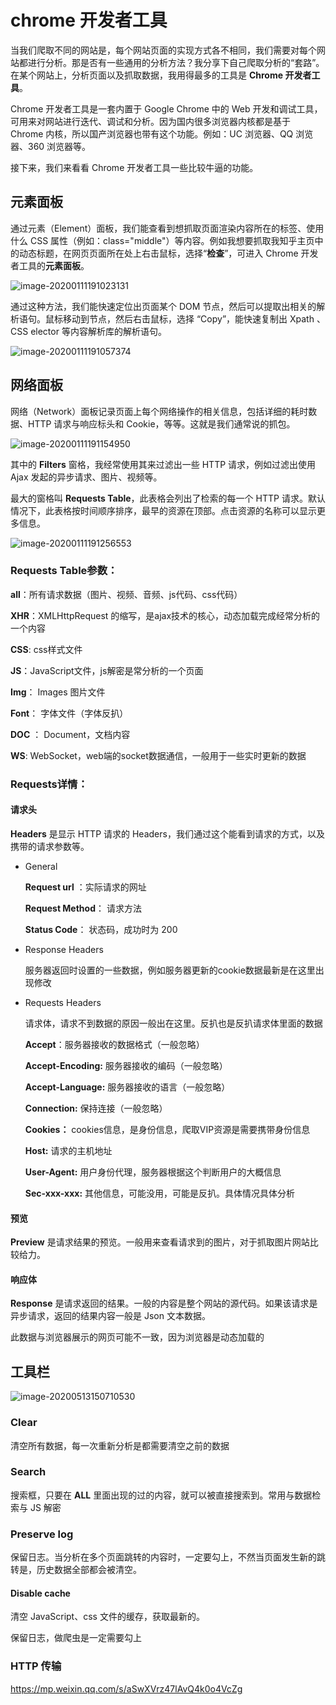 # chrome 开发者工具

当我们爬取不同的网站是，每个网站页面的实现方式各不相同，我们需要对每个网站都进行分析。那是否有一些通用的分析方法？我分享下自己爬取分析的“套路”。在某个网站上，分析页面以及抓取数据，我用得最多的工具是 **Chrome 开发者工具**。

Chrome 开发者工具是一套内置于 Google Chrome 中的 Web 开发和调试工具，可用来对网站进行迭代、调试和分析。因为国内很多浏览器内核都是基于 Chrome 内核，所以国产浏览器也带有这个功能。例如：UC 浏览器、QQ 浏览器、360 浏览器等。

接下来，我们来看看 Chrome 开发者工具一些比较牛逼的功能。

## 元素面板

通过元素（Element）面板，我们能查看到想抓取页面渲染内容所在的标签、使用什么 CSS 属性（例如：class="middle"）等内容。例如我想要抓取我知乎主页中的动态标题，在网页页面所在处上右击鼠标，选择“**检查**”，可进入 Chrome 开发者工具的**元素面板**。

![image-20200111191023131](assets/image-20200111191023131.png)

通过这种方法，我们能快速定位出页面某个 DOM 节点，然后可以提取出相关的解析语句。鼠标移动到节点，然后右击鼠标，选择 “Copy”，能快速复制出 Xpath 、CSS elector 等内容解析库的解析语句。

![image-20200111191057374](assets/image-20200111191057374.png)





##  网络面板

网络（Network）面板记录页面上每个网络操作的相关信息，包括详细的耗时数据、HTTP 请求与响应标头和 Cookie，等等。这就是我们通常说的抓包。

![image-20200111191154950](assets/image-20200111191154950.png)

其中的 **Filters** 窗格，我经常使用其来过滤出一些 HTTP 请求，例如过滤出使用 Ajax 发起的异步请求、图片、视频等。

最大的窗格叫 **Requests Table**，此表格会列出了检索的每一个 HTTP 请求。默认情况下，此表格按时间顺序排序，最早的资源在顶部。点击资源的名称可以显示更多信息。

![image-20200111191256553](assets/image-20200111191256553.png)

### Requests Table参数：

**all**：所有请求数据（图片、视频、音频、js代码、css代码）

**XHR**：XMLHttpRequest 的缩写，是ajax技术的核心，动态加载完成经常分析的一个内容

**CSS**: css样式文件

**JS**：JavaScript文件，js解密是常分析的一个页面

**Img**： Images 图片文件

**Font**： 字体文件（字体反扒）

**DOC** ： Document，文档内容

**WS**: WebSocket，web端的socket数据通信，一般用于一些实时更新的数据

### Requests详情：

#### 请求头

**Headers** 是显示 HTTP 请求的 Headers，我们通过这个能看到请求的方式，以及携带的请求参数等。

+ General

  **Request url** ：实际请求的网址

  **Request Method**： 请求方法

  **Status Code**： 状态码，成功时为 200

+ Response Headers 

  服务器返回时设置的一些数据，例如服务器更新的cookie数据最新是在这里出现修改

+ Requests Headers

  请求体，请求不到数据的原因一般出在这里。反扒也是反扒请求体里面的数据

  **Accept**：服务器接收的数据格式（一般忽略）

  **Accept-Encoding:** 服务器接收的编码（一般忽略）

  **Accept-Language:** 服务器接收的语言（一般忽略）

  **Connection:** 保持连接（一般忽略）

  **Cookies：** cookies信息，是身份信息，爬取VIP资源是需要携带身份信息

  **Host:** 请求的主机地址

  **User-Agent:** 用户身份代理，服务器根据这个判断用户的大概信息

  **Sec-xxx-xxx:** 其他信息，可能没用，可能是反扒。具体情况具体分析

#### 预览

**Preview** 是请求结果的预览。一般用来查看请求到的图片，对于抓取图片网站比较给力。

#### 响应体

**Response** 是请求返回的结果。一般的内容是整个网站的源代码。如果该请求是异步请求，返回的结果内容一般是 Json 文本数据。

此数据与浏览器展示的网页可能不一致，因为浏览器是动态加载的

## 工具栏

![image-20200513150710530](assets/image-20200513150710530.png)

### Clear

清空所有数据，每一次重新分析是都需要清空之前的数据

### Search

搜索框，只要在 **ALL** 里面出现的过的内容，就可以被直接搜索到。常用与数据检索与 JS 解密

### Preserve log

保留日志。当分析在多个页面跳转的内容时，一定要勾上，不然当页面发生新的跳转是，历史数据全部都会被清空。

#### Disable cache

清空 JavaScript、css 文件的缓存，获取最新的。



保留日志，做爬虫是一定需要勾上

### HTTP 传输

https://mp.weixin.qq.com/s/aSwXVrz47lAvQ4k0o4VcZg

